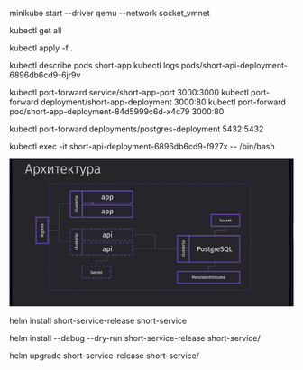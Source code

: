 <!--
НА докер драйвере не работает ингресс и NodePort, qemu самый стабильный на маке любой версии (да и на винде походу тоже), но без --network socket_vmnet не будет работать ингресс и NodePort
Для ингресса обязательно включить аддон и прописать домент в /etc/hosts
brew install socket_vmnet
brew tap homebrew/services
HOMEBREW=$(which brew) && sudo ${HOMEBREW} services start socket_vmnet

mkdir -p ${HOMEBREW_PREFIX}/var/run
sudo ${HOMEBREW_PREFIX}/opt/socket_vmnet/bin/socket_vmnet --vmnet-gateway=192.168.105.1 ${HOMEBREW_PREFIX}/var/run/socket_vmnet
-->

minikube start --driver qemu --network socket_vmnet

<!--
лагает, иногда перед придется написать
rm -rf ~/.minikube
 -->

kubectl get all

kubectl apply -f .

kubectl describe pods short-app
kubectl logs pods/short-api-deployment-6896db6cd9-6jr9v

kubectl port-forward service/short-app-port 3000:3000
kubectl port-forward deployment/short-app-deployment 3000:80
kubectl port-forward pod/short-app-deployment-84d5999c6d-x4c79 3000:80

kubectl port-forward deployments/postgres-deployment 5432:5432

kubectl exec -it short-api-deployment-6896db6cd9-f927x -- /bin/bash

![Alt text](image.png)

<!-- Нужно выполнить миграцию по созданию таблицы в поде с постгрей (иначе будет 500 от бека)
CREATE TABLE "Link" (
	"id" serial NOT NULL,
	"url" TEXT NOT NULL,
	"hash" TEXT NOT NULL
)
-->









<!-- HELM -->
helm install short-service-release short-service
<!-- Если нужно посмотреть что подставит helm в файлы манифестов, то юзаем debug dry-run (не запуская при этом наш чарт на кластере) -->
helm install --debug --dry-run short-service-release short-service/ 


<!-- Накатить новый релиз -->
helm upgrade short-service-release short-service/